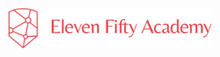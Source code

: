 <!-- ![alt text](./images/efalogo.png =250x) -->
<img src="./assets/efalogo.png" style="width: 400px;"/>

# 



